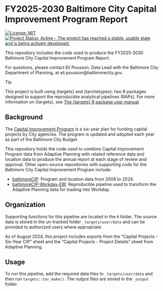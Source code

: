 # FY2025-2030 Baltimore City Capital Improvement Program Report

<!-- badges: start -->

[![License:
MIT](https://img.shields.io/badge/License-MIT-yellow.svg)](https://opensource.org/licenses/MIT)
[![Project Status: Active – The project has reached a stable, usable
state and is being actively
developed.](https://www.repostatus.org/badges/latest/active.svg)](https://www.repostatus.org/#active)

<!-- badges: end -->

This repository includes the code used to produce the FY2025-2030 Baltimore City Capital Improvement Program Report.

For questions, please contact Eli Pousson, Data Lead with the Baltimore
City Department of Planning, at eli.pousson\@baltimorecity.gov.

> [!TIP]
>
> This project is built using {targets} and {tarchetypes}: two R
> packages designed to support the reproducible analytical pipelines
> (RAPs). For more information on {targets}, see [The {targets} R
> package user manual](https://books.ropensci.org/targets/).

## Background

The [Capital Improvement Program](https://planning.baltimorecity.gov/planning-capital-improvement/) is a six-year plan for funding capital projects by City agencies. The program is updated and adopted each year as part of the Baltimore City Budget.

This repository holds the code used to combine Capital Improvement Program data from Adaptive Planning with related reference data and location data to produce the annual report at each stage of review and approval. Other open-source repositories with supporting code for the Baltimore City Capital Improvement Program include:

- [baltimoreCIP](https://github.com/city-of-baltimore/baltimoreCIP/): Program and location data from 2008 to 2024.
- [baltimoreCIP-Workday-EIB](https://github.com/city-of-baltimore/baltimoreCIP-Workday-EIB/): Reproducible pipeline used to transform the Adaptive Planning data for loading into Workday.


## Organization

Supporting functions for this pipeline are located in the `R` folder. The source data is stored in the un-tracked folder `_targets/user/data` and can be provided to authorized users where appropriate.

As of August 2024, this project includes exports from the “Capital Projects - Six-Year CIP” sheet and the “Capital Projects - Project Details” sheet from Adaptive Planning.

## Usage

To run this pipeline, add the required data files to `_targets/user/data` and then run `targets::tar_make()`. The output files are stored in the `_output` folder.
